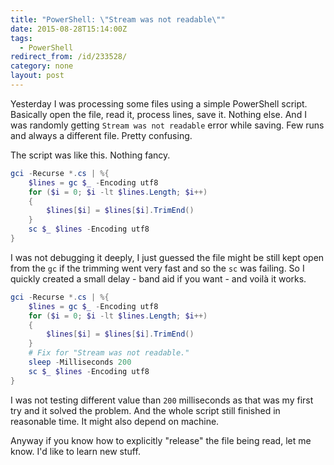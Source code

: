 ```yaml
---
title: "PowerShell: \"Stream was not readable\""
date: 2015-08-28T15:14:00Z
tags:
  - PowerShell
redirect_from: /id/233528/
category: none
layout: post
---
```

Yesterday I was processing some files using a simple PowerShell script. Basically open the file, read it, process lines, save it. Nothing else. And I was randomly getting `Stream was not readable` error while saving. Few runs and always a different file. Pretty confusing.

<!-- excerpt -->

The script was like this. Nothing fancy.

```powershell
gci -Recurse *.cs | %{
	$lines = gc $_ -Encoding utf8
	for ($i = 0; $i -lt $lines.Length; $i++)
	{
		$lines[$i] = $lines[$i].TrimEnd()
	}
	sc $_ $lines -Encoding utf8
}
```

I was not debugging it deeply, I just guessed the file might be still kept open from the `gc` if the trimming went very fast and so the `sc` was failing. So I quickly created a small delay - band aid if you want - and voilà it works.

```powershell
gci -Recurse *.cs | %{
	$lines = gc $_ -Encoding utf8
	for ($i = 0; $i -lt $lines.Length; $i++)
	{
		$lines[$i] = $lines[$i].TrimEnd()
	}
	# Fix for "Stream was not readable."
	sleep -Milliseconds 200
	sc $_ $lines -Encoding utf8
}
```

I was not testing different value than `200` milliseconds as that was my first try and it solved the problem. And the whole script still finished in reasonable time. It might also depend on machine. 

Anyway if you know how to explicitly "release" the file being read, let me know. I'd like to learn new stuff.